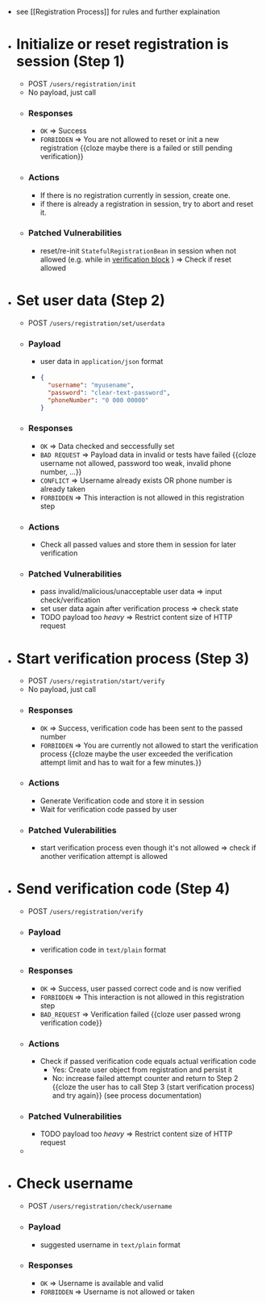 - see [[Registration Process]] for rules and further explaination
- # Initialize or reset registration is session (Step 1)
	- POST `/users/registration/init`
	- No payload, just call
	- ### Responses
		- `OK` => Success
		- `FORBIDDEN` => You are not allowed to reset or init a new registration {{cloze maybe there is a failed or still pending verification}}
	- ### Actions
		- If there is no registration currently in session, create one.
		- if there is already a registration in session, try to abort and reset it.
	- ### Patched Vulnerabilities
		- reset/re-init `StatefulRegistrationBean` in session when not allowed (e.g. while in [verification block](((62542000-13cc-4331-be2f-931eab1c896c))) ) => Check if reset allowed
- # Set user data (Step 2)
	- POST `/users/registration/set/userdata`
	- ### Payload
		- user data in `application/json` format
		- ```json
		  {
		    "username": "myusename",
		    "password": "clear-text-password",
		    "phoneNumber": "0 000 00000"
		  }
		  ```
	- ### Responses
		- `OK` => Data checked and seccessfully set
		- `BAD REQUEST` => Payload data in invalid or tests have failed {{cloze username not allowed, password too weak, invalid phone number, ...}}
		- `CONFLICT` => Username already exists OR phone number is already taken
		- `FORBIDDEN` => This interaction is not allowed in this registration step
	- ### Actions
		- Check all passed values and store them in session for later verification
	- ### Patched Vulnerabilities
		- pass invalid/malicious/unacceptable user data => input check/verification
		- set user data again after verification process => check state
		- TODO payload too _heavy_ => Restrict content size of HTTP request
- # Start verification process (Step 3)
	- POST `/users/registration/start/verify`
	- No payload, just call
	- ### Responses
		- `OK` => Success, verification code has been sent to the passed number
		- `FORBIDDEN` => You are currently not allowed to start the verification process {{cloze maybe the user exceeded the verification attempt limit and has to wait for a few minutes.}}
	- ### Actions
		- Generate Verification code and store it in session
		- Wait for verification code passed by user
	- ### Patched Vulerabilities
		- start verification process even though it's not allowed => check if another verification attempt is allowed
- # Send verification code (Step 4)
	- POST `/users/registration/verify`
	- ### Payload
		- verification code in `text/plain` format
	- ### Responses
		- `OK` => Success, user passed correct code and is now verified
		- `FORBIDDEN` => This interaction is not allowed in this registration step
		- `BAD_REQUEST` => Verification failed {{cloze user passed wrong verification code}}
	- ### Actions
		- Check if passed verification code equals actual verification code
			- Yes: Create user object from registration and persist it
			- No: increase failed attempt counter and return to Step 2 {{cloze the user has to call Step 3 (start verification process) and try again}} (see process documentation)
	- ### Patched Vulnerabilities
		- TODO payload too _heavy_ => Restrict content size of HTTP request
	-
- # Check username
	- POST `/users/registration/check/username`
	- ### Payload
		- suggested username in `text/plain` format
	- ### Responses
		- `OK` => Username is available and valid
		- `FORBIDDEN` => Username is not allowed or taken
